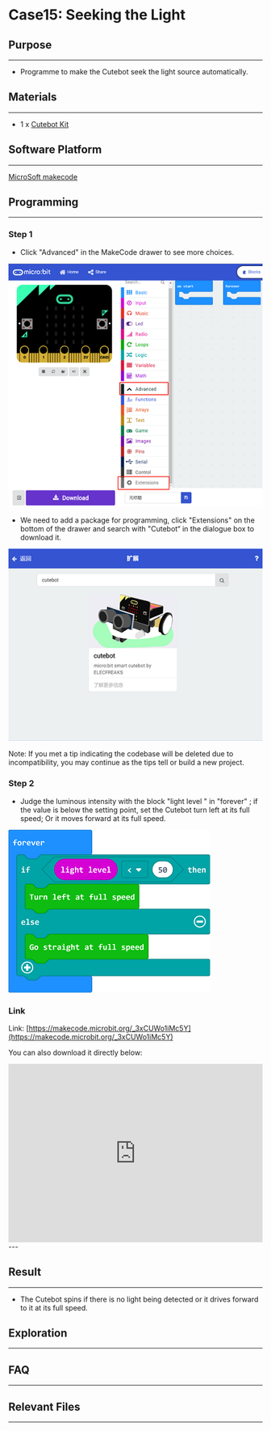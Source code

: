 # Case15: Seeking the Light

## Purpose
---
- Programme to make the Cutebot seek the light source automatically. 

## Materials 
---
- 1 x [Cutebot Kit](https://www.elecfreaks.com/micro-bit-smart-cutebot.html)
## Software Platform 
---
[MicroSoft makecode](https://makecode.microbit.org/#)

## Programming
---
### Step 1
- Click "Advanced" in the MakeCode drawer to see more choices. 

![](./images/cutebot-pk-1.png)

- We need to add a package for programming, click "Extensions" on the bottom of the drawer and search with "Cutebot“ in the dialogue box to download it. 

![](./images/cutebot-pk-11.png)

Note: If you met a tip indicating the codebase will be deleted due to incompatibility, you may continue as the tips tell or build a new project. 

### Step 2

- Judge the luminous intensity with the block "light level " in "forever" ; if the value is below the setting point, set the Cutebot turn left at its full speed; Or it moves forward at its full speed.

![](./images/case_15_01.png)


### Link

Link: [https://makecode.microbit.org/_3xCUWo1iMc5Y](https://makecode.microbit.org/_3xCUWo1iMc5Y)

You can also download it directly below:

<div style="position:relative;height:0;padding-bottom:70%;overflow:hidden;">
<iframe style="position:absolute;top:0;left:0;width:100%;height:100%;" src="https://makecode.microbit.org/#pub:https://makecode.microbit.org/_3xCUWo1iMc5Y" frameborder="0" sandbox="allow-popups allow-forms allow-scripts allow-same-origin">
</iframe>
</div>  
---

## Result
---
- The Cutebot spins if there is no light being detected or it drives forward to it at its full speed. 

## Exploration
---

## FAQ
---
## Relevant Files
---
